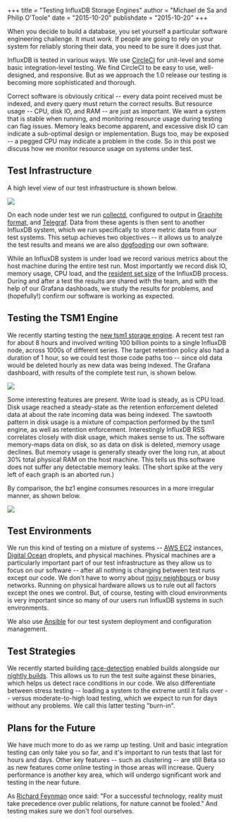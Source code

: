 +++
title = "Testing InfluxDB Storage Engines"
author = "Michael de Sa and Philip O'Toole"
date = "2015-10-20"
publishdate = "2015-10-20"
+++

When you decide to build a database, you set yourself a particular software engineering challenge. It must *work*. If people are going to rely on your system for reliably storing their data, you need to be sure it does just that.

InfluxDB is tested in various ways. We use [CircleCI](https://www.circleci.com) for unit-level and some basic integration-level testing. We find CircleCI to be easy to use, well-designed, and responsive. But as we approach the 1.0 release our testing is becoming more sophisticated and thorough.

Correct software is obviously critical -- every data point received must be indexed, and every query must return the correct results. But resource usage -- CPU, disk IO, and RAM -- are just as important. We want a system that is stable when running, and monitoring resource usage during testing can flag issues. Memory leaks become apparent, and excessive disk IO can indicate a sub-optimal design or implementation. Bugs too, may be exposed -- a pegged CPU may indicate a problem in the code. So in this post we discuss how we monitor resource usage on systems under test.

## Test Infrastructure
A high level view of our test infrastructure is shown below.

![](/img/blog/testing_tsm/test-arch.png)

On each node under test we run [collectd](https://collectd.org/), configured to output in [Graphite format](https://collectd.org/wiki/index.php/Plugin:Write_Graphite), and [Telegraf](https://github.com/influxdb/telegraf). Data from these agents is then sent to another InfluxDB system, which we run specifically to store metric data from our test systems. This setup achieves two objectives -- it allows us to analyze the test results and means we are also [dogfooding](https://en.wikipedia.org/wiki/Eating_your_own_dog_food) our own software.

While an InfluxDB system is under load we record various metrics about the host machine during the entire test run. Most importantly we record disk IO, memory usage, CPU load, and the [resident set size](https://en.wikipedia.org/wiki/Resident_set_size) of the InfluxDB process. During and after a test the results are shared with the team, and with the help of our Grafana dashboads, we study the results for problems, and (hopefully!) confirm our software is working as expected.

## Testing the TSM1 Engine

We recently starting testing the [new tsm1 storage engine](https://influxdb.com/blog/2015/10/07/the_new_influxdb_storage_engine_a_time_structured_merge_tree.html). A recent test ran for about 8 hours and involved writing 100 billion points to a single InfluxDB node, across 1000s of different series. The target retention policy also had a duration of 1 hour, so we could test those code paths too -- since old data would be deleted hourly as new data was being indexed. The Grafana dashboard, with results of the complete test run, is shown below.

![](/img/blog/testing_tsm/100b-1hrt.png)

Some interesting features are present. Write load is steady, as is CPU load. Disk usage reached a steady-state as the retention enforcement deleted data at about the rate incoming data was being indexed. The sawtooth pattern in disk usage is a mixture of compaction performed by the tsm1 engine, as well as retention enforcement. Interestingly InfluxDB RSS correlates closely with disk usage, which makes sense to us. The software memory-maps data on disk, so as data on disk is deleted, memory usage declines. But memory usage is generally steady over the long run, at about 30% total physical RAM on the host machine. This tells us this software does not suffer any detectable memory leaks. (The short spike at the very left of each graph is an aborted run.)

By comparison, the bz1 engine consumes resources in a more irregular manner, as shown below.

![](/img/blog/testing_tsm/0_9_4.png)

## Test Environments

We run this kind of testing on a mixture of systems -- [AWS EC2](https://aws.amazon.com/ec2/) instances, [Digital Ocean](https://www.digitalocean.com/) droplets, and physical machines. Physical machines are a particularly important part of our test infrastructure as they allow us to focus on our software -- after all nothing is changing between test runs except our code. We don't have to worry about [noisy neighbours](http://www.liquidweb.com/blog/index.php/why-aws-is-bad-for-small-organizations-and-users/) or busy networks. Running on physical hardware allows us to rule out all factors except the ones we control. But, of course, testing with cloud environments is very important since so many of our users run InfluxDB systems in such environments.

We also use [Ansible](http://www.ansible.com/) for our test system deployment and configuration management.

## Test Strategies

We recently started building [race-detection](https://golang.org/doc/articles/race_detector.html) enabled builds alongside our [nightly builds](https://influxdb.com/download/index.html). This allows us to run the test suite against these binaries, which helps us detect race conditions in our code. We also differentiate between stress testing -- loading a system to the extreme until it falls over -- versus moderate-to-high load testing, which we expect to run for days without any problems. We call this latter testing "burn-in".

## Plans for the Future

We have much more to do as we ramp up testing. Unit and basic integration testing can only take you so far, and it's important to run tests that last for hours and days. Other key features -- such as clustering -- are still Beta so as new features come online testing in those areas will increase. Query performance is another key area, which will undergo significant work and testing in the near future.

As [Richard Feynman](http://www.feynman.com/) once said: "For a successful technology, reality must take precedence over public relations, for nature cannot be fooled." And testing makes sure we don't fool ourselves.

